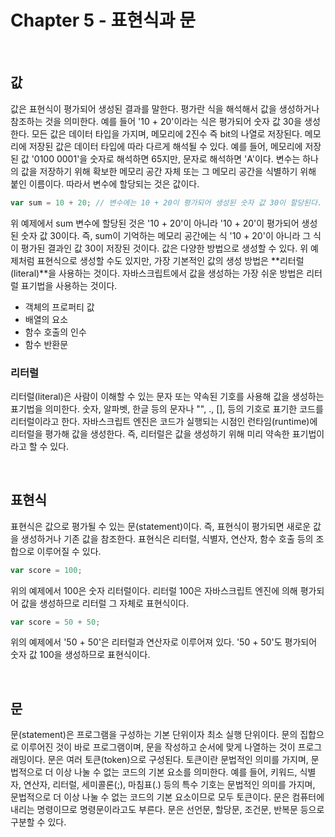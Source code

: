 # Chapter 5 - 표현식과 문

&nbsp;
## 값
값은 표현식이 평가되어 생성된 결과를 말한다. 평가란 식을 해석해서 값을 생성하거나 참조하는 것을 의미한다. 예를 들어 '10 + 20'이라는 식은 평가되어 숫자 값 30을 생성한다.
모든 값은 데이터 타입을 가지며, 메모리에 2진수 즉 bit의 나열로 저장된다. 메모리에 저장된 값은 데이터 타입에 따라 다르게 해석될 수 있다. 예를 들어, 메모리에 저장된 값 '0100 0001'을 숫자로 해석하면 65지만, 문자로 해석하면 'A'이다.
변수는 하나의 값을 저장하기 위해 확보한 메모리 공간 자체 또는 그 메모리 공간을 식별하기 위해 붙인 이름이다. 따라서 변수에 할당되는 것은 값이다.

```javascript
var sum = 10 + 20; // 변수에는 10 + 20이 평가되어 생성된 숫자 값 30이 할당된다.
```

위 예제에서 sum 변수에 할당된 것은 '10 + 20'이 아니라 '10 + 20'이 평가되어 생성된 숫자 값 30이다. 즉, sum이 기억하는 메모리 공간에는 식 '10 + 20'이 아니라 그 식이 평가된 결과인 값 30이 저장된 것이다.
값은 다양한 방법으로 생성할 수 있다. 위 예제처럼 표현식으로 생성할 수도 있지만, 가장 기본적인 값의 생성 방법은 **리터럴(literal)**을 사용하는 것이다. 자바스크립트에서 값을 생성하는 가장 쉬운 방법은 리터럴 표기법을 사용하는 것이다.

- 객체의 프로퍼티 값
- 배열의 요소
- 함수 호출의 인수
- 함수 반환문

### 리터럴
리터럴(literal)은 사람이 이해할 수 있는 문자 또는 약속된 기호를 사용해 값을 생성하는 표기법을 의미한다. 숫자, 알파벳, 한글 등의 문자나 "", ., [], 등의 기호로 표기한 코드를 리터럴이라고 한다.
자바스크립트 엔진은 코드가 실행되는 시점인 런타임(runtime)에 리터럴을 평가해 값을 생성한다. 즉, 리터럴은 값을 생성하기 위해 미리 약속한 표기법이라고 할 수 있다.

&nbsp;
## 표현식
표현식은 값으로 평가될 수 있는 문(statement)이다. 즉, 표현식이 평가되면 새로운 값을 생성하거나 기존 값을 참조한다. 표현식은 리터럴, 식별자, 연산자, 함수 호출 등의 조합으로 이루어질 수 있다.
```javascript
var score = 100;
```
위의 예제에서 100은 숫자 리터럴이다. 리터럴 100은 자바스크립트 엔진에 의해 평가되어 값을 생성하므로 리터럴 그 자체로 표현식이다.
```javascript
var score = 50 + 50;
```
위의 예제에서 '50 + 50'은 리터럴과 연산자로 이루어져 있다. '50 + 50'도 평가되어 숫자 값 100을 생성하므로 표현식이다.

&nbsp;
## 문
문(statement)은 프로그램을 구성하는 기본 단위이자 최소 실행 단위이다. 문의 집합으로 이루어진 것이 바로 프로그램이며, 문을 작성하고 순서에 맞게 나열하는 것이 프로그래밍이다. 문은 여러 토큰(token)으로 구성된다. 토큰이란 문법적인 의미를 가지며, 문법적으로 더 이상 나눌 수 없는 코드의 기본 요소를 의미한다. 예를 들어, 키워드, 식별자, 연산자, 리터럴, 세미콜론(;), 마침표(.) 등의 특수 기호는 문법적인 의미를 가지며, 문법적으로 더 이상 나눌 수 없는 코드의 기본 요소이므로 모두 토큰이다. 문은 컴퓨터에 내리는 명령이므로 명령문이라고도 부른다. 문은 선언문, 할당문, 조건문, 반복문 등으로 구분할 수 있다.
